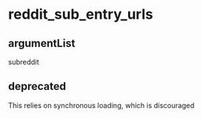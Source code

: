 # reddit_sub_entry_urls
## argumentList
subreddit
## deprecated
This relies on synchronous loading, which is discouraged